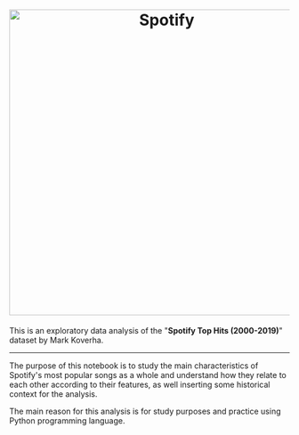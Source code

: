  <h1 align="center"> <img src= "https://images.wondershare.com/recoverit/article/2020/08/unhide-songs-on-spotify-1.jpg" alt ="Spotify" style='width: 550px;'> </h1>

This is an exploratory data analysis of the "**Spotify Top Hits (2000-2019)**" dataset by Mark Koverha.

---

The purpose of this notebook is to study the main characteristics of Spotify's most popular songs as a whole and understand how they relate to each other according to their features, as well inserting some historical context for the analysis.

The main reason for this analysis is for study purposes and practice using Python programming language.
